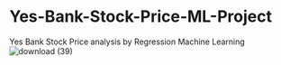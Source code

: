 # Yes-Bank-Stock-Price-ML-Project
Yes Bank Stock Price analysis by Regression Machine Learning
![download (39)](https://github.com/user-attachments/assets/e339f6ff-8d1e-4ed4-b06c-0e1e7cc36b98) 
